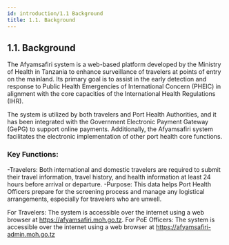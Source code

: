 ```yaml
---
id: introduction/1.1 Background
title: 1.1. Background
---
```



## 1.1. Background

The Afyamsafiri system is a web-based platform developed by the Ministry of Health in Tanzania to enhance surveillance of travelers at points of entry on the mainland. Its primary goal is to assist in the early detection and response to Public Health Emergencies of International Concern (PHEIC) in alignment with the core capacities of the International Health Regulations (IHR).

The system is utilized by both travelers and Port Health Authorities, and it has been integrated with the Government Electronic Payment Gateway (GePG) to support online payments. Additionally, the Afyamsafiri system facilitates the electronic implementation of other port health core functions.

### Key Functions:

-Travelers: Both international and domestic travelers are required to submit their travel information, travel history, and health information at least 24 hours before arrival or departure.
  -Purpose: This data helps Port Health Officers prepare for the screening process and manage any logistical arrangements, especially for travelers who are unwell.

For Travelers: The system is accessible over the internet using a web browser at https://afyamsafiri.moh.go.tz.
For PoE Officers: The system is accessible over the internet using a web browser at https://afyamsafiri-admin.moh.go.tz
